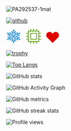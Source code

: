 


![PA292537-1mat](https://user-images.githubusercontent.com/114407960/199794545-5590f323-9cfe-43e3-a922-bb3f3dfa7e84.jpg)



[<img src='https://cdn.jsdelivr.net/npm/simple-icons@3.0.1/icons/github.svg' alt='github' height='40'>](https://github.com/Mateuszsdeveloper)  

<a href='https://archiveprogram.github.com/'><img src='https://raw.githubusercontent.com/acervenky/animated-github-badges/master/assets/acbadge.gif' width='40' height='40'></a> <a href='https://docs.github.com/en/developers'><img src='https://raw.githubusercontent.com/acervenky/animated-github-badges/master/assets/devbadge.gif' width='40' height='40'></a> <a href='https://docs.github.com/en/github/supporting-the-open-source-community-with-github-sponsors'><img src='https://raw.githubusercontent.com/acervenky/animated-github-badges/master/assets/sponsorbadge.gif' width='35' height='35'></a> 

[![trophy](https://github-profile-trophy.vercel.app/?username=Mateuszsdeveloper)](https://github.com/ryo-ma/github-profile-trophy)

[![Top Langs](https://github-readme-stats.vercel.app/api/top-langs/?username=Mateuszsdeveloper)](https://github.com/anuraghazra/github-readme-stats)

![GitHub stats](https://github-readme-stats.vercel.app/api?username=Mateuszsdeveloper&show_icons=true&count_private=true)  

![GitHub Activity Graph](https://activity-graph.herokuapp.com/graph?username=Mateuszsdeveloper)  

![GitHub metrics](https://metrics.lecoq.io/Mateuszsdeveloper)  

![GitHub streak stats](https://github-readme-streak-stats.herokuapp.com/?user=Mateuszsdeveloper)  

![Profile views](https://gpvc.arturio.dev/Mateuszsdeveloper)  
